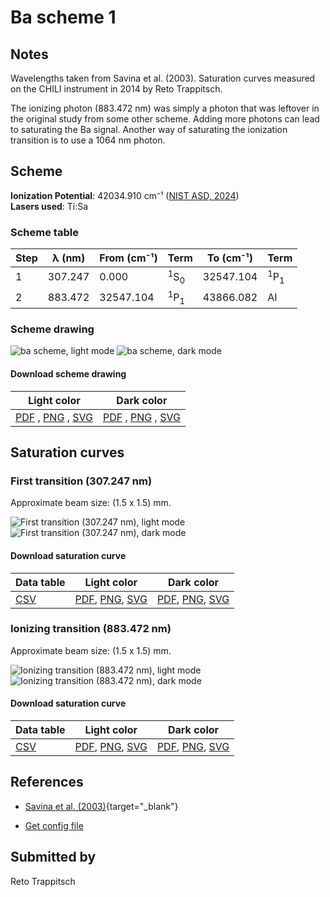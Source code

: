 # Ba scheme 1

## Notes

Wavelengths taken from Savina et al. (2003). Saturation curves measured on the CHILI instrument in 2014 by Reto Trappitsch.

The ionizing photon (883.472 nm) was simply a photon that was leftover in the original study from some other scheme. Adding more photons can lead to saturating the Ba signal. Another way of saturating the ionization transition is to use a 1064 nm photon.



## Scheme

**Ionization Potential**: 42034.910 cm⁻¹ ([NIST ASD, 2024](https://www.nist.gov/pml/atomic-spectra-database))  
**Lasers used**: Ti:Sa

### Scheme table

| Step | λ (nm)  | From (cm⁻¹) |           Term            | To (cm⁻¹) |           Term            |
| ---- | ------- | ----------- | ------------------------- | --------- | ------------------------- |
| 1    | 307.247 | 0.000       | <sup>1</sup>S<sub>0</sub> | 32547.104 | <sup>1</sup>P<sub>1</sub> |
| 2    | 883.472 | 32547.104   | <sup>1</sup>P<sub>1</sub> | 43866.082 | AI                        |


### Scheme drawing

![ba scheme, light mode](ba-001/ba-001-light.png#only-light)
![ba scheme, dark mode](ba-001/ba-001-dark-web.png#only-dark)

#### Download scheme drawing

|                                            Light color                                            |                                           Dark color                                           |
| ------------------------------------------------------------------------------------------------- | ---------------------------------------------------------------------------------------------- |
| [PDF](ba-001/ba-001-light.pdf) , [PNG](ba-001/ba-001-light.png) , [SVG](ba-001/ba-001-light.svg)  | [PDF](ba-001/ba-001-dark.pdf) , [PNG](ba-001/ba-001-dark.png) , [SVG](ba-001/ba-001-dark.svg)  |


## Saturation curves

### First transition (307.247 nm)

Approximate beam size: (1.5 x 1.5) mm.

![First transition (307.247 nm), light mode](ba-001/sat-0-light.png#only-light)
![First transition (307.247 nm), dark mode](ba-001/sat-0-dark-web.png#only-dark)


#### Download saturation curve

|             Data table             |                                         Light color                                         |                                        Dark color                                        |
| ---------------------------------- | ------------------------------------------------------------------------------------------- | ---------------------------------------------------------------------------------------- |
| [CSV](ba-001/sat-0-data-table.csv) | [PDF](ba-001/sat-0-light.pdf), [PNG](ba-001/sat-0-light.png), [SVG](ba-001/sat-0-light.svg) | [PDF](ba-001/sat-0-dark.pdf), [PNG](ba-001/sat-0-dark.png), [SVG](ba-001/sat-0-dark.svg) |


### Ionizing transition (883.472 nm)

Approximate beam size: (1.5 x 1.5) mm.

![Ionizing transition (883.472 nm), light mode](ba-001/sat-1-light.png#only-light)
![Ionizing transition (883.472 nm), dark mode](ba-001/sat-1-dark-web.png#only-dark)


#### Download saturation curve

|             Data table             |                                         Light color                                         |                                        Dark color                                        |
| ---------------------------------- | ------------------------------------------------------------------------------------------- | ---------------------------------------------------------------------------------------- |
| [CSV](ba-001/sat-1-data-table.csv) | [PDF](ba-001/sat-1-light.pdf), [PNG](ba-001/sat-1-light.png), [SVG](ba-001/sat-1-light.svg) | [PDF](ba-001/sat-1-dark.pdf), [PNG](ba-001/sat-1-dark.png), [SVG](ba-001/sat-1-dark.svg) |




## References

  - [Savina et al. (2003)](https://doi.org/10.1016/S0016-7037(03)00082-6){target="_blank"}

  - [Get config file](https://github.com/RIMS-Code/rims-code.github.io/blob/main/db/ba-001.json)



## Submitted by

Reto Trappitsch

